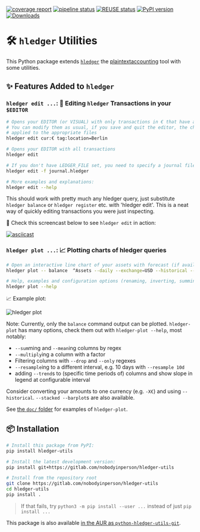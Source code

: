 [![coverage report](https://gitlab.com/nobodyinperson/hledger-utils/badges/main/coverage.svg)](https://gitlab.com/nobodyinperson/hledger-utils/-/commits/main)
[![pipeline status](https://gitlab.com/nobodyinperson/hledger-utils/badges/main/pipeline.svg)](https://gitlab.com/nobodyinperson/hledger-utils/-/commits/main)
[![REUSE status](https://api.reuse.software/badge/gitlab.com/nobodyinperson/hledger-utils)](https://api.reuse.software/info/gitlab.com/nobodyinperson/hledger-utils)
[![PyPI version](https://badge.fury.io/py/hledger-utils.svg)](https://badge.fury.io/py/hledger-utils)
[![Downloads](https://static.pepy.tech/badge/hledger-utils)](https://pepy.tech/project/hledger-utils)

#  🛠️ `hledger` Utilities

This Python package extends [`hledger`](https://hledger.org) the [plaintextaccounting](https://plaintextaccounting.org) tool with some utilities.
 
## ✨ Features Added to `hledger`

### `hledger edit ...`: 📝 Editing `hledger` Transactions in your `$EDITOR`

```bash
# Opens your EDITOR (or VISUAL) with only transactions in € that have a Berlin tag
# You can modify them as usual, if you save and quit the editor, the changes will be
# applied to the appropriate files
hledger edit cur:€ tag:location=Berlin

# Opens your EDITOR with all transactions
hledger edit

# If you don't have LEDGER_FILE set, you need to specify a journal file as usual:
hledger edit -f journal.hledger

# More examples and explanations:
hledger edit --help
```

This should work with pretty much any hledger query, just substitute `hledger balance` or `hledger register` etc. with 'hledger edit'. This is a neat way of quickly editing transactions you were just inspecting.

🎥 Check this screencast below to see `hledger edit` in action:

[![asciicast](https://asciinema.org/a/549559.svg)](https://asciinema.org/a/549559)

### `hledger plot ...`: 📈 Plotting charts of hledger queries

```bash
# Open an interactive line chart of your assets with forecast (if available) and also save it as PNG
hledger plot -- balance  ^Assets --daily --exchange=USD --historical --forecast -o assets.png

# Help, examples and configuration options (renaming, inverting, summing, styling, etc..)
hledger plot --help
```

📈 Example plot:

![hledger plot](https://gitlab.com/nobodyinperson/hledger-utils/-/raw/main/doc/hledger-plot.png)

Note: Currently, only the `balance` command output can be plotted. `hledger-plot` has many options, check them out with `hledger-plot --help`, most notably:

- `--sum`ming and `--mean`ing columns by regex
- `--multiply`ing a column with a factor
- Filtering columns with `--drop` and `--only` regexes
- `--resample`ing to a different interval, e.g. 10 days with `--resample 10d`
- adding `--trend`s to (specific time periods of) columns and show slope in legend at configurable interval

Consider converting your amounts to one currency (e.g. `-X€`) and using `--historical`. `--stacked --barplot`s are also available.

See [the `doc/` folder](https://gitlab.com/nobodyinperson/hledger-utils/-/tree/main/doc) for examples of `hledger-plot`.

## 📦 Installation

```bash
# Install this package from PyPI:
pip install hledger-utils

# Install the latest development version:
pip install git+https://gitlab.com/nobodyinperson/hledger-utils

# Install from the repository root
git clone https://gitlab.com/nobodyinperson/hledger-utils
cd hledger-utils
pip install .
```

> If that fails, try `python3 -m pip install --user ...` instead of just `pip install ...`

This package is also available [in the AUR as `python-hledger-utils-git`](https://aur.archlinux.org/packages/python-hledger-utils-git).
